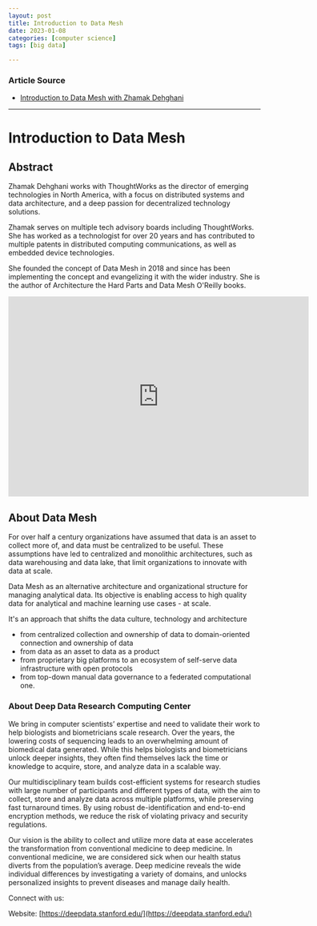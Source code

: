 ```yaml
---
layout: post
title: Introduction to Data Mesh
date: 2023-01-08
categories: [computer science]
tags: [big data]

---
```


### Article Source

* [Introduction to Data Mesh with Zhamak Dehghani](https://www.youtube.com/watch?v=3Q_XbPmICPg)


---

# Introduction to Data Mesh

## Abstract

Zhamak Dehghani works with ThoughtWorks as the director of emerging technologies in North America, with a focus on distributed systems and data architecture, and a deep passion for decentralized technology solutions.

Zhamak serves on multiple tech advisory boards including ThoughtWorks. She has worked as a technologist for over 20 years and has contributed to multiple patents in distributed computing communications, as well as embedded device technologies. 

She founded the concept of Data Mesh in 2018 and since has been implementing the concept and evangelizing it with the wider industry. 
She is the author of Architecture the Hard Parts and Data Mesh O'Reilly books.

<iframe width="600" height="400" src="https://www.youtube.com/embed/3Q_XbPmICPg" title="YouTube video player" frameborder="0" allow="accelerometer; autoplay; clipboard-write; encrypted-media; gyroscope; picture-in-picture; web-share" allowfullscreen></iframe>

## About Data Mesh

For over half a century organizations have assumed that data is an asset to collect more of, and data must be centralized to be useful. These assumptions have led to centralized and monolithic architectures, such as data warehousing and data lake, that limit organizations to innovate with data at scale.

Data Mesh as an alternative architecture and organizational structure for managing analytical data. 
Its objective is enabling access to high quality data for analytical and machine learning use cases - at scale. 

It's an approach that shifts the data culture, technology and architecture
- from centralized collection and ownership of data to domain-oriented connection and ownership of data
- from data as an asset to data as a product
- from proprietary big platforms to an ecosystem of self-serve data infrastructure with open protocols
- from top-down manual data governance to a federated computational one.

### About Deep Data Research Computing Center 

We bring in computer scientists’ expertise and need to validate their work to help biologists and biometricians scale research. Over the years, the lowering costs of sequencing leads to an overwhelming amount of biomedical data generated. While this helps biologists and biometricians unlock deeper insights, they often find themselves lack the time or knowledge to acquire, store, and analyze data in a scalable way.
 
Our multidisciplinary team builds cost-efficient systems for research studies with large number of participants and different types of data, with the aim to collect, store and analyze data across multiple platforms, while preserving fast turnaround times. By using robust de-identification and end-to-end encryption methods, we reduce the risk of violating privacy and security regulations.
 

Our vision is the ability to collect and utilize more data at ease accelerates the transformation from conventional medicine to deep medicine. In conventional medicine, we are considered sick when our health status diverts from the population’s average. Deep medicine reveals the wide individual differences by investigating a variety of domains, and unlocks personalized insights to prevent diseases and manage daily health.
 


Connect with us:

Website: [https://deepdata.stanford.edu/](https://deepdata.stanford.edu/)